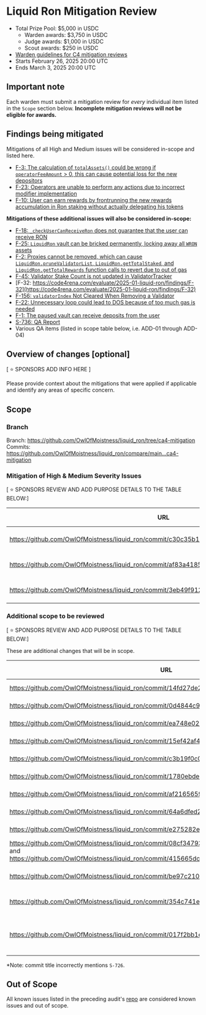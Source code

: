 # Liquid Ron Mitigation Review
- Total Prize Pool: $5,000 in USDC
  - Warden awards: $3,750 in USDC
  - Judge awards: $1,000 in USDC
  - Scout awards: $250 in USDC
- [Warden guidelines for C4 mitigation reviews](https://code4rena.notion.site/Guidelines-for-C4-mitigation-reviews-ed10fc5cfbf640bd8dcec66f38b343c4)
- Starts February 26, 2025 20:00 UTC
- Ends March 3, 2025 20:00 UTC

## Important note 

Each warden must submit a mitigation review for *every* individual item listed in the `Scope` section below. **Incomplete mitigation reviews will not be eligible for awards.**

## Findings being mitigated

Mitigations of all High and Medium issues will be considered in-scope and listed here.

- [F-3: The calculation of `totalAssets()` could be wrong if `operatorFeeAmount` > 0, this can cause potential loss for the new depositors](https://code4rena.com/evaluate/2025-01-liquid-ron/findings/F-3)
- [F-23: Operators are unable to perform any actions due to incorrect modifier implementation](https://code4rena.com/evaluate/2025-01-liquid-ron/findings/F-23)
- [F-10: User can earn rewards by frontrunning the new rewards accumulation in Ron staking without actually delegating his tokens](https://code4rena.com/evaluate/2025-01-liquid-ron/findings/F-10)

**Mitigations of these additional issues will also be considered in-scope:**
- [F-18: `_checkUserCanReceiveRon` does not guarantee that the user can receive RON](https://code4rena.com/evaluate/2025-01-liquid-ron/findings/F-18)
- [F-25: `LiquidRon` vault can be bricked permanently, locking away all `WRON` assets](https://code4rena.com/evaluate/2025-01-liquid-ron/findings/F-25)
- [F-2: Proxies cannot be removed, which can cause `LiquidRon.pruneValidatorList`, `LiquidRon.getTotalStaked`, and `LiquidRon.getTotalRewards` function calls to revert due to out of gas](https://code4rena.com/evaluate/2025-01-liquid-ron/findings/F-2)
- [F-45: Validator Stake Count is not updated in ValidatorTracker](https://code4rena.com/evaluate/2025-01-liquid-ron/findings/F-45)
- [F-32: https://code4rena.com/evaluate/2025-01-liquid-ron/findings/F-32](https://code4rena.com/evaluate/2025-01-liquid-ron/findings/F-32)
- [F-156: `validatorIndex` Not Cleared When Removing a Validator](https://code4rena.com/evaluate/2025-01-liquid-ron/findings/F-156)
- [F-22: Unnecessary loop could lead to DOS because of too much gas is needed](https://code4rena.com/evaluate/2025-01-liquid-ron/findings/F-22)
- [F-1: The paused vault can receive deposits from the user](https://code4rena.com/evaluate/2025-01-liquid-ron/findings/F-1)
- [S-736: QA Report](https://code4rena.com/evaluate/2025-01-liquid-ron/findings/S-736)
- Various QA items (listed in scope table below, i.e. ADD-01 through ADD-04)

## Overview of changes [optional]

[ ⭐️ SPONSORS ADD INFO HERE ]

Please provide context about the mitigations that were applied if applicable and identify any areas of specific concern. 

## Scope

### Branch
Branch: https://github.com/OwlOfMoistness/liquid_ron/tree/ca4-mitigation
Commits: https://github.com/OwlOfMoistness/liquid_ron/compare/main...ca4-mitigation

### Mitigation of High & Medium Severity Issues
[ ⭐️ SPONSORS REVIEW AND ADD PURPOSE DETAILS TO THE TABLE BELOW:]

| URL | Mitigation of | Purpose | 
| ----------- | ------------- | ----------- |
| https://github.com/OwlOfMoistness/liquid_ron/commit/c30c35b1b5a4adcc46f1d20506a9816f1fec275c | F-3 | 🔴This mitigation does XYZ | 
| https://github.com/OwlOfMoistness/liquid_ron/commit/af83a41854f38a7defef97dde2e8a5a97a0f13d1 | F-23 | 🔴This mitigation does XYZ | 
| https://github.com/OwlOfMoistness/liquid_ron/commit/3eb49f91241ef3bf1c8bedda4180ac1c36e80995 | F-10 | 🔴This mitigation does XYZ | 

### Additional scope to be reviewed
[ ⭐️ SPONSORS REVIEW AND ADD PURPOSE DETAILS TO THE TABLE BELOW:]

These are additional changes that will be in scope.

| URL | Reference ID | Purpose | 
| ----------- | ------------- | ----------- |
| https://github.com/OwlOfMoistness/liquid_ron/commit/14fd27de293430d97aab2b5fe746d2513426dc05 | F-18 | 🔴This mitigation does XYZ |
| https://github.com/OwlOfMoistness/liquid_ron/commit/0d4844c9697a9365760c7eb1673f5e51c37281b2 | F-25 | 🔴This mitigation does XYZ |
| https://github.com/OwlOfMoistness/liquid_ron/commit/ea748e02c9dbf700d24e28db1fb9a586ffc24c87 | F-2 | 🔴This mitigation does XYZ |
| https://github.com/OwlOfMoistness/liquid_ron/commit/15ef42af4bd5391b43824b262affe605176b3aa4 | F-45 | 🔴This mitigation does XYZ |
| https://github.com/OwlOfMoistness/liquid_ron/commit/c3b19f0c0ffb5a9cfbf56859a35e3e672bf0cb0d | F-32 | 🔴This mitigation does XYZ |
| https://github.com/OwlOfMoistness/liquid_ron/commit/1780ebde0ec92c1c9523dd56bb72960ef8f9f169 | F-156 | 🔴This mitigation does XYZ |
| https://github.com/OwlOfMoistness/liquid_ron/commit/af2165659f4c721e9caa91df8f69db4859360955 | F-22 | 🔴This mitigation does XYZ |
| https://github.com/OwlOfMoistness/liquid_ron/commit/64a6dfed2ba5691a492883b1efe60f5b7814690e | F-1 | 🔴This mitigation does XYZ |
| https://github.com/OwlOfMoistness/liquid_ron/commit/e275282e9365e7b2e0295c464d69197f272c0338 | S-736&ast;| 🔴This mitigation does XYZ |
| https://github.com/OwlOfMoistness/liquid_ron/commit/08cf347939feafca4681469a2a33606ca826c055 and https://github.com/OwlOfMoistness/liquid_ron/commit/415665dcd7b8cac90b3540c90c3bc32ceaec9121 | ADD-01 | 🔴This mitigation does XYZ (various QAs) |
| https://github.com/OwlOfMoistness/liquid_ron/commit/be97c210ae421bc0e9a5147c2ede584caea0bb53 | ADD-02 | 🔴This mitigation does XYZ (link test) |
| https://github.com/OwlOfMoistness/liquid_ron/commit/354c741e989f5d27a2f55b68b190a7fc71b26135 | ADD-03 | 🔴This mitigation does XYZ (Add forge lib) |
| https://github.com/OwlOfMoistness/liquid_ron/commit/017f2bb1e2d7de54726969529eec1f3be9cc4329 | ADD-04 | 🔴This mitigation does XYZ (Add periodStartVariable for external data tracking) |

&ast;Note: commit title incorrectly mentions `S-726`.

## Out of Scope

All known issues listed in the preceding audit's [repo](https://github.com/code-423n4/2025-01-liquid-ron) are considered known issues and out of scope.